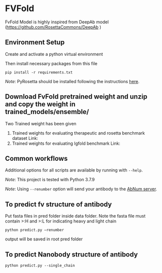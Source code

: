 # FVFold
FvFold Model is highly inspired from DeepAb model (https://github.com/RosettaCommons/DeepAb )
## Environment Setup

 Create and activate a python virtual environment

Then install necessary packages from this file
```
pip install -r requirements.txt
```

_Note_: PyRosetta should be installed following the instructions [here](http://pyrosetta.org/downloads).

## Download FvFold pretrained weight and unzip and copy the weight in trained_models/ensemble/
Two Trained weight has been given 
1)	Trained weights for evaluating therapeutic and rosetta benchmark dataset
Link: 
2)	Trained weights for evaluating Igfold benchmark
Link:

## Common workflows

Additional options for all scripts are available by running with `--help`.

_Note_: This project is tested with Python 3.7.9

_Note_: Using `--renumber` option will send your antibody to the [AbNum server](http://www.bioinf.org.uk/abs/abnum/).

## To predict fv structure of antibody
Put fasta files in pred folder inside data folder. Note the fasta file must contain >:H and >:L for indicating heavy and light chain
```
python predict.py –renumber
```
output will be saved in root pred folder

## To predict Nanobody structure of antibody
```
python predict.py --single_chain
```

